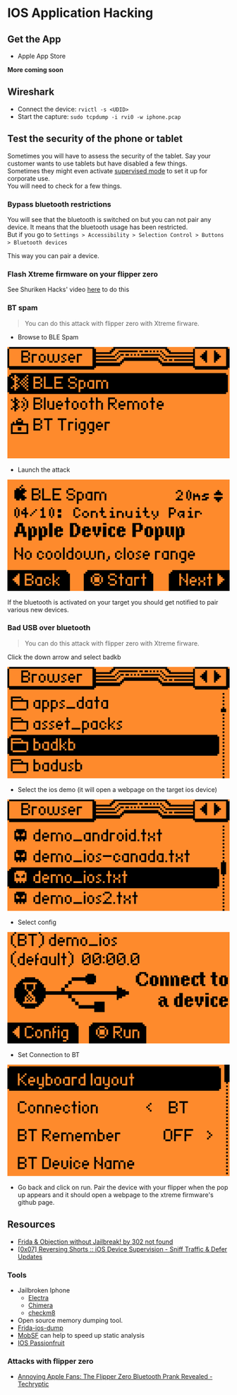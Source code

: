 # IOS Application Hacking

## Get the App

- Apple App Store

**More coming soon**

## Wireshark

- Connect the device: `rvictl -s <UDID>`
- Start the capture: `sudo tcpdump -i rvi0 -w iphone.pcap`

## Test the security of the phone or tablet

Sometimes you will have to assess the security of the tablet. Say your customer wants to use tablets but have disabled a few things.  
Sometimes they might even activate [supervised mode](https://support.apple.com/en-ca/102291) to set it up for corporate use.  
You will need to check for a few things.

### Bypass bluetooth restrictions

You will see that the bluetooth is switched on but you can not pair any device. It means that the bluetooth usage has been restricted.  
But if you go to `Settings > Accessibility > Selection Control > Buttons > Bluetooth devices`

This way you can pair a device.

### Flash Xtreme firmware on your flipper zero

See Shuriken Hacks' video [here](https://youtu.be/Zj_PWkWxUEw?si=CKn3hhnJ5nQ6dj7M) to do this

### BT spam 

> You can do this attack with flipper zero with Xtreme firware.

- Browse to BLE Spam

![BLE Spam](../.res/2024-04-02-14-44-11.png)

- Launch the attack

![Apple Device Popup](../.res/2024-04-02-14-44-38.png)

If the bluetooth is activated on your target you should get notified to pair various new devices.

### Bad USB over bluetooth

> You can do this attack with flipper zero with Xtreme firware.

Click the down arrow and select badkb

![badkb](../.res/2024-04-02-14-54-12.png)  

- Select the ios demo (it will open a webpage on the target ios device)

![demo-ios](../.res/2024-04-02-14-48-56.png)

- Select config

![config](../.res/2024-04-02-14-55-47.png)

- Set Connection to BT

![BT](../.res/2024-04-02-14-56-28.png)

- Go back and click on run. Pair the device with your flipper when the pop up appears and it should open a webpage to the xtreme firmware's github page.

## Resources

- [Frida & Objection without Jailbreak! by 302 not found](https://medium.com/bugbountywriteup/frida-objection-without-jailbreak-27a66501bf38)
- [[0x07] Reversing Shorts :: iOS Device Supervision - Sniff Traffic & Defer Updates](https://youtu.be/-YdP1owHiAk?si=xLxEIa9nq74V641J)

### Tools

- Jailbroken Iphone
  - [Electra](https://coolstar.org/electra)
  - [Chimera](https://chimera.sh)
  - [checkm8](https://github.com/axi0mX/ipwndfu)
- Open source memory dumping tool.
- [Frida-ios-dump](https://github.com/AloneMonkey/frida-ios-dump)
- [MobSF](https://github.com/MobSF/Mobile-Security-Framework-MobSF) can help to speed up static analysis
- [IOS Passionfruit](https://github.com/chaitin/passionfruit)

### Attacks with flipper zero

- [Annoying Apple Fans: The Flipper Zero Bluetooth Prank Revealed - Techryptic](https://techryptic.github.io/2023/09/01/Annoying-Apple-Fans/)